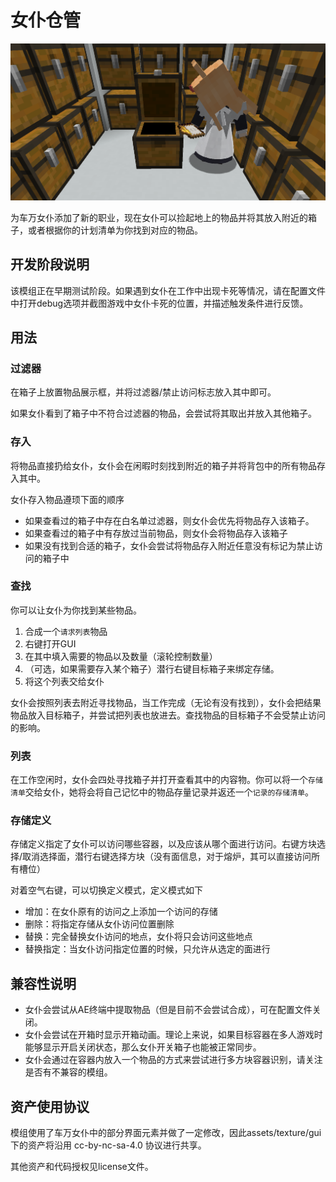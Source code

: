 # 女仆仓管

![cover](cover.png)

为车万女仆添加了新的职业，现在女仆可以捡起地上的物品并将其放入附近的箱子，或者根据你的计划清单为你找到对应的物品。

## 开发阶段说明

该模组正在早期测试阶段。如果遇到女仆在工作中出现卡死等情况，请在配置文件中打开debug选项并截图游戏中女仆卡死的位置，并描述触发条件进行反馈。

## 用法

### 过滤器

在箱子上放置物品展示框，并将过滤器/禁止访问标志放入其中即可。

如果女仆看到了箱子中不符合过滤器的物品，会尝试将其取出并放入其他箱子。

### 存入

将物品直接扔给女仆，女仆会在闲暇时刻找到附近的箱子并将背包中的所有物品存入其中。

女仆存入物品遵顼下面的顺序
+ 如果查看过的箱子中存在白名单过滤器，则女仆会优先将物品存入该箱子。
+ 如果查看过的箱子中有存放过当前物品，则女仆会将物品存入该箱子
+ 如果没有找到合适的箱子，女仆会尝试将物品存入附近任意没有标记为禁止访问的箱子中

### 查找

你可以让女仆为你找到某些物品。

1. 合成一个`请求列表`物品
2. 右键打开GUI
3. 在其中填入需要的物品以及数量（滚轮控制数量）
4. （可选，如果需要存入某个箱子）潜行右键目标箱子来绑定存储。
5. 将这个列表交给女仆

女仆会按照列表去附近寻找物品，当工作完成（无论有没有找到），女仆会把结果物品放入目标箱子，并尝试把列表也放进去。查找物品的目标箱子不会受禁止访问的影响。

### 列表

在工作空闲时，女仆会四处寻找箱子并打开查看其中的内容物。你可以将一个`存储清单`交给女仆，她将会将自己记忆中的物品存量记录并返还一个`记录的存储清单`。

### 存储定义

存储定义指定了女仆可以访问哪些容器，以及应该从哪个面进行访问。右键方块选择/取消选择面，潜行右键选择方块（没有面信息，对于熔炉，其可以直接访问所有槽位）

对着空气右键，可以切换定义模式，定义模式如下

+ 增加：在女仆原有的访问之上添加一个访问的存储
+ 删除：将指定存储从女仆访问位置删除
+ 替换：完全替换女仆访问的地点，女仆将只会访问这些地点
+ 替换指定：当女仆访问指定位置的时候，只允许从选定的面进行

## 兼容性说明

- 女仆会尝试从AE终端中提取物品（但是目前不会尝试合成），可在配置文件关闭。
- 女仆会尝试在开箱时显示开箱动画。理论上来说，如果目标容器在多人游戏时能够显示开启关闭状态，那么女仆开关箱子也能被正常同步。
- 女仆会通过在容器内放入一个物品的方式来尝试进行多方块容器识别，请关注是否有不兼容的模组。

## 资产使用协议

模组使用了车万女仆中的部分界面元素并做了一定修改，因此assets/texture/gui下的资产将沿用 cc-by-nc-sa-4.0 协议进行共享。

其他资产和代码授权见license文件。
